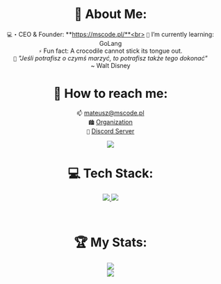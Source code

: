 <div align="center">

# 📝 About Me:
`💻`・CEO & Founder: **https://mscode.pl/**<br>
`🌱` I’m currently learning: GoLang<br>
`⚡` Fun fact: A crocodile cannot stick its tongue out. <br>
`📖` *"Jeśli potrafisz o czymś marzyć, to potrafisz także tego dokonać"*<br>
  ~ Walt Disney
  

# 📨 How to reach me:<br>
`📫` [mateusz@mscode.pl](mailto:mateusz@mscode.pl)<br>
`🏙️` [Organization](https://github.com/mscode-pl)<br>
`📱` [Discord Server](https://discord.gg/mscode)<br>

[<img src="https://discord-readme-badge.vercel.app/api?id=433503150012629005" />](https://discord.com/users/433503150012629005)
# 💻 Tech Stack:
  <a href="https://msikorski.me/">
    <img src="https://skillicons.dev/icons?i=html,css,js,ts,go,py,lua,php,express,nestjs,nextjs,react,laravel,vite" />
    <img src="https://skillicons.dev/icons?i=tailwind,flutter,nodejs,mysql,mongodb,postgres,redis,rabbitmq" />
  </a>
<br>
<br>
<br>

# 🏆 My Stats:
[![](https://streak-stats.demolab.com?user=mscodepl&theme=transparent&hide_border=true)](https://mscode.pl)<br>
[![](https://visitcount.itsvg.in/api?id=mscodepl&label=Profile%20Views&color=1&icon=0&pretty=true)](https://mscode.pl)<br>

</div>
